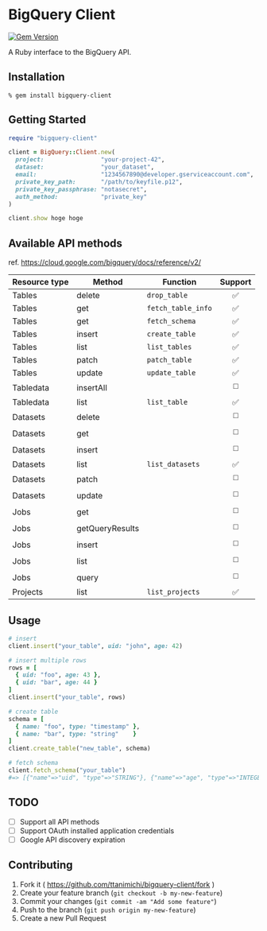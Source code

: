 # BigQuery Client

[![Gem Version](https://badge.fury.io/rb/bigquery-client.svg)](http://badge.fury.io/rb/bigquery-client)

A Ruby interface to the BigQuery API.

## Installation

```
% gem install bigquery-client
```

## Getting Started

```ruby
require "bigquery-client"

client = BigQuery::Client.new(
  project:                "your-project-42",
  dataset:                "your_dataset",
  email:                  "1234567890@developer.gserviceaccount.com",
  private_key_path:       "/path/to/keyfile.p12",
  private_key_passphrase: "notasecret",
  auth_method:            "private_key"
)

client.show hoge hoge

```

## Available API methods

ref. https://cloud.google.com/bigquery/docs/reference/v2/

| Resource type | Method          | Function           | Support               |
|---------------|-----------------|--------------------|:---------------------:|
| Tables        | delete          | `drop_table`       | :white_check_mark:    |
| Tables        | get             | `fetch_table_info` | :white_check_mark:    |
| Tables        | get             | `fetch_schema`     | :white_check_mark:    |
| Tables        | insert          | `create_table`     | :white_check_mark:    |
| Tables        | list            | `list_tables`      | :white_check_mark:    |
| Tables        | patch           | `patch_table`      | :white_check_mark:    |
| Tables        | update          | `update_table`     | :white_check_mark:    |
| Tabledata     | insertAll       |                    | :white_medium_square: |
| Tabledata     | list            | `list_table`       | :white_check_mark:    |
| Datasets      | delete          |                    | :white_medium_square: |
| Datasets      | get             |                    | :white_medium_square: |
| Datasets      | insert          |                    | :white_medium_square: |
| Datasets      | list            | `list_datasets`    | :white_check_mark:    |
| Datasets      | patch           |                    | :white_medium_square: |
| Datasets      | update          |                    | :white_medium_square: |
| Jobs          | get             |                    | :white_medium_square: |
| Jobs          | getQueryResults |                    | :white_medium_square: |
| Jobs          | insert          |                    | :white_medium_square: |
| Jobs          | list            |                    | :white_medium_square: |
| Jobs          | query           |                    | :white_medium_square: |
| Projects      | list            | `list_projects`    | :white_check_mark:    |

## Usage

```ruby
# insert
client.insert("your_table", uid: "john", age: 42)

# insert multiple rows
rows = [
  { uid: "foo", age: 43 },
  { uid: "bar", age: 44 }
]
client.insert("your_table", rows)

# create table
schema = [
  { name: "foo", type: "timestamp" },
  { name: "bar", type: "string"    }
]
client.create_table("new_table", schema)

# fetch schema
client.fetch_schema("your_table")
#=> [{"name"=>"uid", "type"=>"STRING"}, {"name"=>"age", "type"=>"INTEGER"}]
```

## TODO

- [ ] Support all API methods
- [ ] Support OAuth installed application credentials
- [ ] Google API discovery expiration

## Contributing

1. Fork it ( https://github.com/ttanimichi/bigquery-client/fork )
2. Create your feature branch (`git checkout -b my-new-feature`)
3. Commit your changes (`git commit -am "Add some feature"`)
4. Push to the branch (`git push origin my-new-feature`)
5. Create a new Pull Request
